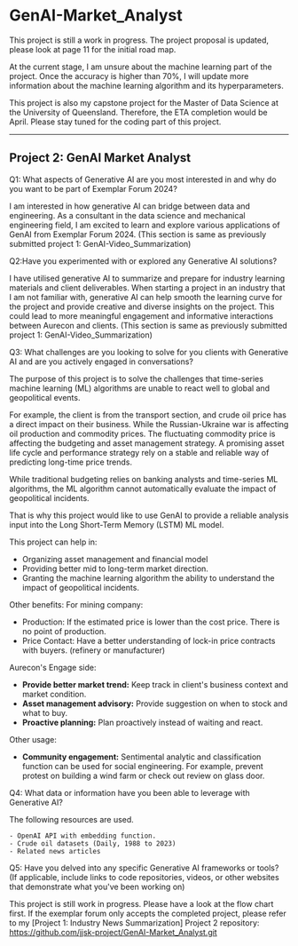 # GenAI-Market_Analyst
This project is still a work in progress. 
The project proposal is updated, please look at page 11 for the initial road map. 

At the current stage, I am unsure about the machine learning part of the project. Once the accuracy is higher than 70%, I will update more information about the machine learning algorithm and its hyperparameters.

This project is also my capstone project for the Master of Data Science at the University of Queensland.
Therefore, the ETA completion would be April. 
Please stay tuned for the coding part of this project. 

----
Project 2: GenAI Market Analyst
----
Q1: What aspects of Generative AI are you most interested in and why do you want to be part of Exemplar Forum 2024?

I am interested in how generative AI can bridge between data and engineering. As a consultant in the data science and mechanical engineering field, I am excited to learn and explore various applications of GenAI from Exemplar Forum 2024. 
(This section is same as previously submitted project 1: GenAI-Video_Summarization)


Q2:Have you experimented with or explored any Generative AI solutions?

I have utilised generative AI to summarize and prepare for industry learning materials and client deliverables. When starting a project in an industry that I am not familiar with, generative AI can help smooth the learning curve for the project and provide creative and diverse insights on the project. This could lead to more meaningful engagement and informative interactions between Aurecon and clients.
(This section is same as previously submitted project 1: GenAI-Video_Summarization)


Q3: What challenges are you looking to solve for you clients with Generative AI and are you actively engaged in conversations?

The purpose of this project is to solve the challenges that time-series machine learning (ML) algorithms are unable to react well to global and geopolitical events.

For example, the client is from the transport section, and crude oil price has a direct impact on their business. While the Russian-Ukraine war is affecting oil production and commodity prices. The fluctuating commodity price is affecting the budgeting and asset management strategy.  A promising asset life cycle and performance strategy rely on a stable and reliable way of predicting long-time price trends.

While traditional budgeting relies on banking analysts and time-series ML algorithms, the ML algorithm cannot automatically evaluate the impact of geopolitical incidents.

That is why this project would like to use GenAI to provide a reliable analysis input into the Long Short-Term Memory (LSTM) ML model.

This project can help in:
- Organizing asset management and financial model
- Providing better mid to long-term market direction.
- Granting the machine learning algorithm the ability to understand the impact of geopolitical incidents.

Other benefits:
For mining company:
- Production: If the estimated price is lower than the cost price. There is no point of production.
- Price Contact: Have a better understanding of lock-in price contracts with buyers. (refinery or manufacturer)

Aurecon's Engage side:
- **Provide better market trend:** Keep track in client's business context and market condition.
- **Asset management advisory:** Provide suggestion on when to stock and what to buy.
- **Proactive planning:** Plan proactively instead of waiting and react.

Other usage:
- **Community engagement:** Sentimental analytic and classification function can be used for social engineering. For example, prevent protest on building a wind farm or check out review on glass door.


Q4: What data or information have you been able to leverage with Generative AI?

The following resources are used.

    - OpenAI API with embedding function.
    - Crude oil datasets (Daily, 1988 to 2023)
    - Related news articles


Q5: Have you delved into any specific Generative AI frameworks or tools? (If applicable, include links to code repositories, videos, or other websites that demonstrate what you've been working on)

This project is still work in progress. Please have a look at the flow chart first. If the exemplar forum only accepts the completed project, please refer to my [Project 1: Industry News Summarization]
Project 2 repository: https://github.com/jjsk-project/GenAI-Market_Analyst.git
